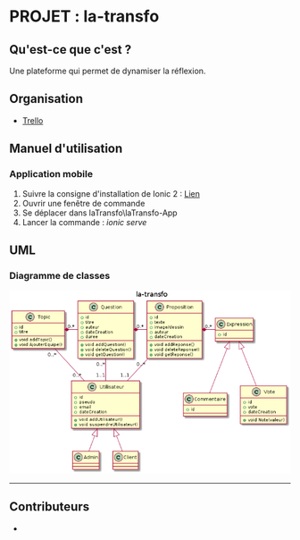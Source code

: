 # PROJET : la-transfo

## Qu'est-ce que c'est ?
Une plateforme qui permet de dynamiser la réflexion.

## Organisation
- [Trello](https://trello.com/b/YxZwMFFv/la-transfo)

## Manuel d'utilisation
### Application mobile
1. Suivre la consigne d'installation de Ionic 2 : [Lien](http://ionicframework.com/docs/v2/intro/installation/)
2. Ouvrir une fenêtre de commande
2. Se déplacer dans laTransfo\laTransfo-App
3. Lancer la commande : *ionic serve*

## UML
### Diagramme de classes
![Diagramme de classes](uml.png)

---

## Contributeurs
-